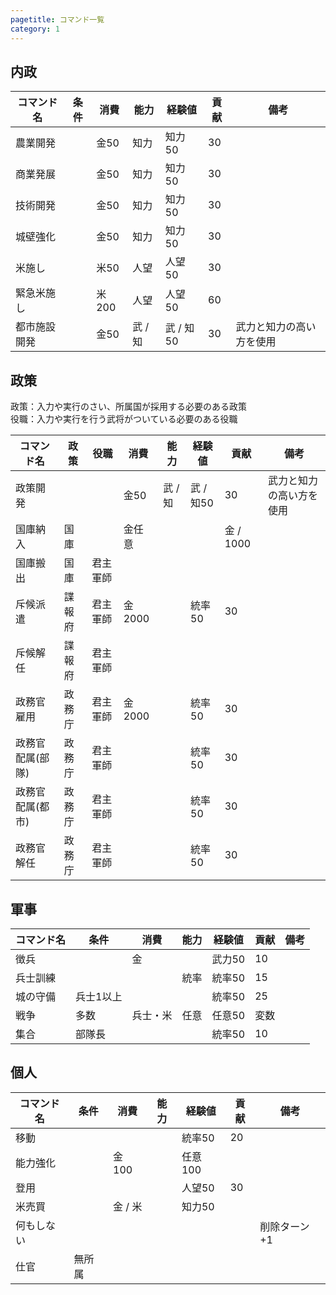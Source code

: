 ```yaml
---
pagetitle: コマンド一覧
category: 1
---
```


## 内政
| コマンド名 | 条件 | 消費 | 能力 | 経験値 | 貢献 | 備考 |
|---|---|---|---|---|---|---|
| 農業開発 | | 金50 | 知力 | 知力50 | 30 | |
| 商業発展 | | 金50 | 知力 | 知力50 | 30 | |
| 技術開発 | | 金50 | 知力 | 知力50 | 30 | |
| 城壁強化 | | 金50 | 知力 | 知力50 | 30 | |
| 米施し | | 米50 | 人望 | 人望50 | 30 | |
| 緊急米施し | | 米200 | 人望 | 人望50 | 60 | |
| 都市施設開発 | | 金50 | 武 / 知 | 武 / 知50 | 30 | 武力と知力の高い方を使用 |

## 政策
政策：入力や実行のさい、所属国が採用する必要のある政策  
役職：入力や実行を行う武将がついている必要のある役職

| コマンド名 | 政策 | 役職 | 消費 | 能力 | 経験値 | 貢献 | 備考 |
|---|---|---|---|---|---|---|---|
| 政策開発 | | | 金50 | 武 / 知 | 武 / 知50 | 30 | 武力と知力の高い方を使用 |
| 国庫納入 | 国庫 | | 金任意 | | | 金 / 1000 | |
| 国庫搬出 | 国庫 | 君主軍師 | | | | | |
| 斥候派遣 | 諜報府 | 君主軍師 | 金2000 | | 統率50 | 30 | |
| 斥候解任 | 諜報府 | 君主軍師 | | | | | |
| 政務官雇用 | 政務庁 | 君主軍師 | 金2000 | | 統率50 | 30 | |
| 政務官配属(部隊) | 政務庁 | 君主軍師 | | | 統率50 | 30 | |
| 政務官配属(都市) | 政務庁 | 君主軍師 | | | 統率50 | 30 | |
| 政務官解任 | 政務庁 | 君主軍師 | | | 統率50 | 30 | |

## 軍事
| コマンド名 | 条件 | 消費 | 能力 | 経験値 | 貢献 | 備考 |
|---|---|---|---|---|---|---|
| 徴兵 | | 金 | | 武力50 | 10 | |
| 兵士訓練 | | | 統率 | 統率50 | 15 | |
| 城の守備 | 兵士1以上 | | | 統率50 | 25 | |
| 戦争 | 多数 | 兵士・米 | 任意 | 任意50 | 変数 | |
| 集合 | 部隊長 | | | 統率50 | 10 | |

## 個人
| コマンド名 | 条件 | 消費 | 能力 | 経験値 | 貢献 | 備考 |
|---|---|---|---|---|---|---|
| 移動 | | | | 統率50 | 20 | |
| 能力強化 | | 金100 | | 任意100 | | |
| 登用 | | | | 人望50 | 30 | |
| 米売買 | | 金 / 米 | | 知力50 | | |
| 何もしない | | | | | | 削除ターン+1 |
| 仕官 | 無所属 | | | | | |
